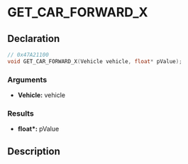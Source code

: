 # GET_CAR_FORWARD_X

## Declaration
```cpp
// 0x47A21100
void GET_CAR_FORWARD_X(Vehicle vehicle, float* pValue);
```

### Arguments
- **Vehicle:** vehicle

### Results
- **float\*:** pValue

## Description
